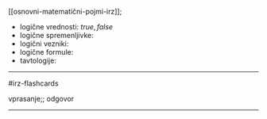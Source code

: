 [[osnovni-matematični-pojmi-irz]];

- logične vrednosti: $true, false$
- logične spremenljivke:
- logični vezniki:
- logične formule:
- tavtologije:

---

#irz-flashcards 

vprasanje;; odgovor

---
